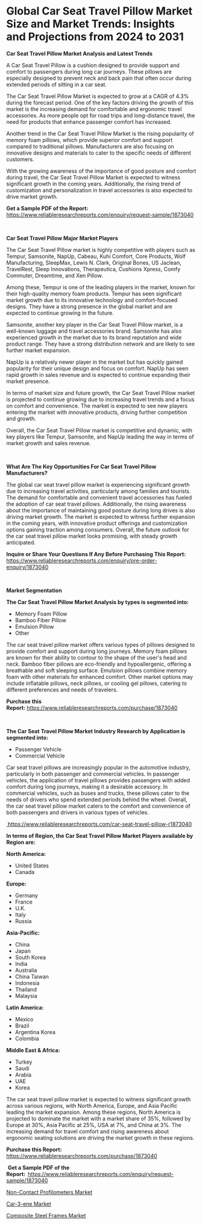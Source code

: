 <p><h1>Global Car Seat Travel Pillow Market Size and Market Trends: Insights and Projections from 2024 to 2031</h1></p><p><strong>Car Seat Travel Pillow Market Analysis and Latest Trends</strong></p>
<p><p>A Car Seat Travel Pillow is a cushion designed to provide support and comfort to passengers during long car journeys. These pillows are especially designed to prevent neck and back pain that often occur during extended periods of sitting in a car seat.</p><p>The Car Seat Travel Pillow Market is expected to grow at a CAGR of 4.3% during the forecast period. One of the key factors driving the growth of this market is the increasing demand for comfortable and ergonomic travel accessories. As more people opt for road trips and long-distance travel, the need for products that enhance passenger comfort has increased.</p><p>Another trend in the Car Seat Travel Pillow Market is the rising popularity of memory foam pillows, which provide superior comfort and support compared to traditional pillows. Manufacturers are also focusing on innovative designs and materials to cater to the specific needs of different customers.</p><p>With the growing awareness of the importance of good posture and comfort during travel, the Car Seat Travel Pillow Market is expected to witness significant growth in the coming years. Additionally, the rising trend of customization and personalization in travel accessories is also expected to drive market growth.</p></p>
<p><strong>Get a Sample PDF of the Report:&nbsp;</strong> <a href="https://www.reliableresearchreports.com/enquiry/request-sample/1873040">https://www.reliableresearchreports.com/enquiry/request-sample/1873040</a></p>
<p>&nbsp;</p>
<p><strong>Car Seat Travel Pillow Major Market Players</strong></p>
<p><p>The Car Seat Travel Pillow market is highly competitive with players such as Tempur, Samsonite, NapUp, Cabeau, Kuhi Comfort, Core Products, Wolf Manufacturing, SleepMax, Lewis N. Clark, Original Bones, US Jaclean, TravelRest, Sleep Innovations, Therapeutica, Cushions Xpress, Comfy Commuter, Dreamtime, and Xen Pillow. </p><p>Among these, Tempur is one of the leading players in the market, known for their high-quality memory foam products. Tempur has seen significant market growth due to its innovative technology and comfort-focused designs. They have a strong presence in the global market and are expected to continue growing in the future.</p><p>Samsonite, another key player in the Car Seat Travel Pillow market, is a well-known luggage and travel accessories brand. Samsonite has also experienced growth in the market due to its brand reputation and wide product range. They have a strong distribution network and are likely to see further market expansion.</p><p>NapUp is a relatively newer player in the market but has quickly gained popularity for their unique design and focus on comfort. NapUp has seen rapid growth in sales revenue and is expected to continue expanding their market presence.</p><p>In terms of market size and future growth, the Car Seat Travel Pillow market is projected to continue growing due to increasing travel trends and a focus on comfort and convenience. The market is expected to see new players entering the market with innovative products, driving further competition and growth. </p><p>Overall, the Car Seat Travel Pillow market is competitive and dynamic, with key players like Tempur, Samsonite, and NapUp leading the way in terms of market growth and sales revenue.</p></p>
<p>&nbsp;</p>
<p><strong>What Are The Key Opportunities For Car Seat Travel Pillow Manufacturers?</strong></p>
<p><p>The global car seat travel pillow market is experiencing significant growth due to increasing travel activities, particularly among families and tourists. The demand for comfortable and convenient travel accessories has fueled the adoption of car seat travel pillows. Additionally, the rising awareness about the importance of maintaining good posture during long drives is also driving market growth. The market is expected to witness further expansion in the coming years, with innovative product offerings and customization options gaining traction among consumers. Overall, the future outlook for the car seat travel pillow market looks promising, with steady growth anticipated.</p></p>
<p><strong>Inquire or Share Your Questions If Any Before Purchasing This Report:</strong> <a href="https://www.reliableresearchreports.com/enquiry/pre-order-enquiry/1873040">https://www.reliableresearchreports.com/enquiry/pre-order-enquiry/1873040</a></p>
<p>&nbsp;</p>
<p><strong>Market Segmentation</strong></p>
<p><strong>The Car Seat Travel Pillow Market Analysis by types is segmented into:</strong></p>
<p><ul><li>Memory Foam Pillow</li><li>Bamboo Fiber Pillow</li><li>Emulsion Pillow</li><li>Other</li></ul></p>
<p><p>The car seat travel pillow market offers various types of pillows designed to provide comfort and support during long journeys. Memory foam pillows are known for their ability to contour to the shape of the user's head and neck. Bamboo fiber pillows are eco-friendly and hypoallergenic, offering a breathable and soft sleeping surface. Emulsion pillows combine memory foam with other materials for enhanced comfort. Other market options may include inflatable pillows, neck pillows, or cooling gel pillows, catering to different preferences and needs of travelers.</p></p>
<p><strong>Purchase this Report:&nbsp;</strong><a href="https://www.reliableresearchreports.com/purchase/1873040">https://www.reliableresearchreports.com/purchase/1873040</a></p>
<p>&nbsp;</p>
<p><strong>The Car Seat Travel Pillow Market Industry Research by Application is segmented into:</strong></p>
<p><ul><li>Passenger Vehicle</li><li>Commercial Vehicle</li></ul></p>
<p><p>Car seat travel pillows are increasingly popular in the automotive industry, particularly in both passenger and commercial vehicles. In passenger vehicles, the application of travel pillows provides passengers with added comfort during long journeys, making it a desirable accessory. In commercial vehicles, such as buses and trucks, these pillows cater to the needs of drivers who spend extended periods behind the wheel. Overall, the car seat travel pillow market caters to the comfort and convenience of both passengers and drivers in various types of vehicles.</p></p>
<p><a href="https://www.reliableresearchreports.com/car-seat-travel-pillow-r1873040">&nbsp;https://www.reliableresearchreports.com/car-seat-travel-pillow-r1873040</a></p>
<p><strong>In terms of Region, the Car Seat Travel Pillow Market Players available by Region are:</strong></p>
<p>
    <p> <strong> North America: </strong>
        <ul>
            <li>United States</li>
            <li>Canada</li>
        </ul>
        </p> 
    <p> <strong> Europe: </strong>
        <ul>
            <li>Germany</li>
            <li>France</li>
            <li>U.K.</li>
            <li>Italy</li>
            <li>Russia</li>
        </ul>
        </p> 
    <p> <strong> Asia-Pacific: </strong>
        <ul>
            <li>China</li>
            <li>Japan</li>
            <li>South Korea</li>
            <li>India</li>
            <li>Australia</li>
            <li>China Taiwan</li>
            <li>Indonesia</li>
            <li>Thailand</li>
            <li>Malaysia</li>
        </ul>
        </p> 
    <p> <strong> Latin America: </strong>
        <ul>
            <li>Mexico</li>
            <li>Brazil</li>
            <li>Argentina Korea</li>
            <li>Colombia</li>
        </ul>
        </p> 
    <p> <strong> Middle East & Africa: </strong>
        <ul>
            <li>Turkey</li>
            <li>Saudi</li>
            <li>Arabia</li>
            <li>UAE</li>
            <li>Korea</li>
        </ul>
    </p>
    </p>
<p><p>The car seat travel pillow market is expected to witness significant growth across various regions, with North America, Europe, and Asia Pacific leading the market expansion. Among these regions, North America is projected to dominate the market with a market share of 35%, followed by Europe at 30%, Asia Pacific at 25%, USA at 7%, and China at 3%. The increasing demand for travel comfort and rising awareness about ergonomic seating solutions are driving the market growth in these regions.</p></p>
<p><strong>Purchase this Report: </strong><a href="https://www.reliableresearchreports.com/purchase/1873040">https://www.reliableresearchreports.com/purchase/1873040</a></p>
<p>&nbsp;<strong>Get a Sample PDF of the Report:&nbsp;&nbsp;</strong><a href="https://www.reliableresearchreports.com/enquiry/request-sample/1873040">https://www.reliableresearchreports.com/enquiry/request-sample/1873040</a></p>
<p><strong></strong></p>
<p><p><a href="https://view.publitas.com/reportprime-1/non-contact-profilometers-market-size-share-analysis-growth-trends-forecasts-2024-2031/">Non-Contact Profilometers Market</a></p><p><a href="https://github.com/KeeganBarrows2023/Market-Research-Report-List-1/blob/main/car-3-ene-market.md">Car-3-ene Market</a></p><p><a href="https://github.com/Alonsoolds3wq1d81czn8rbol/Market-Research-Report-List-3/blob/main/composite-steel-frames-market.md">Composite Steel Frames Market</a></p></p>